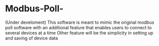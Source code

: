 # Modbus-Poll- 
(Under develoment)
This software is meant to mimic the original modbus poll software with an additional feature that enables users to connect to several devices at a time
Other feature will be the simplicity in setting up and saving of device data
